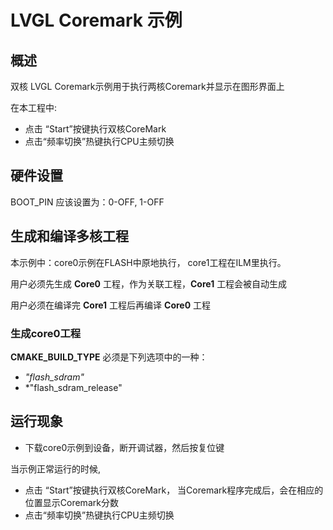 # LVGL Coremark 示例

## 概述

双核 LVGL Coremark示例用于执行两核Coremark并显示在图形界面上

在本工程中:
 - 点击 “Start”按键执行双核CoreMark
 - 点击“频率切换”热键执行CPU主频切换

## 硬件设置

  BOOT_PIN 应该设置为：0-OFF, 1-OFF


## 生成和编译多核工程

本示例中：core0示例在FLASH中原地执行， core1工程在ILM里执行。

用户必须先生成 __Core0__ 工程，作为关联工程，__Core1__ 工程会被自动生成

用户必须在编译完 __Core1__ 工程后再编译 __Core0__ 工程

### 生成core0工程
__CMAKE_BUILD_TYPE__ 必须是下列选项中的一种：
- *"flash_sdram"*
- *"flash_sdram_release"

## 运行现象

- 下载core0示例到设备，断开调试器，然后按复位键

当示例正常运行的时候,
- 点击 “Start”按键执行双核CoreMark， 当Coremark程序完成后，会在相应的位置显示Coremark分数
- 点击“频率切换”热键执行CPU主频切换
